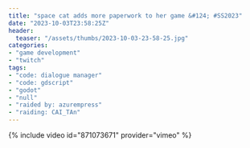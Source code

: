 ```yaml
---
title: "space cat adds more paperwork to her game &#124; #SS2023"
date: "2023-10-03T23:58:25Z"
header:
  teaser: "/assets/thumbs/2023-10-03-23-58-25.jpg"
categories:
- "game development"
- "twitch"
tags:
- "code: dialogue manager"
- "code: gdscript"
- "godot"
- "null"
- "raided by: azurempress"
- "raiding: CAI_TAn"
---
```

{% include video id="871073671" provider="vimeo" %}
